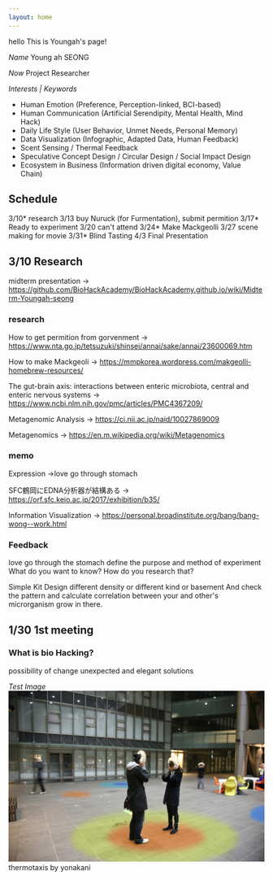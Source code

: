 ```yaml
---
layout: home
---
```


hello
This is Youngah's page!

*Name* Young ah SEONG

*Now* Project Researcher 

*Interests | Keywords*
- Human Emotion (Preference, Perception-linked, BCI-based) 
- Human Communication (Artificial Serendipity, Mental Health, Mind Hack) 
- Daily Life Style (User Behavior, Unmet Needs, Personal Memory) 
- Data Visualization (Infographic, Adapted Data, Human Feedback) 
- Scent Sensing / Thermal Feedback 
- Speculative Concept Design / Circular Design / Social Impact Design
- Ecosystem in Business (Information driven digital economy, Value Chain) 


## Schedule
3/10* research
3/13 buy Nuruck (for Furmentation), submit permition
3/17* Ready to experiment
3/20 can't attend
3/24* Make Mackgeolli
3/27 scene making for movie
3/31* Blind Tasting 
4/3 Final Presentation

## 3/10 Research

midterm presentation 
-> https://github.com/BioHackAcademy/BioHackAcademy.github.io/wiki/Midterm-Youngah-seong

### research
How to get permition from gorvenment
-> https://www.nta.go.jp/tetsuzuki/shinsei/annai/sake/annai/23600069.htm

How to make Mackgeoli
-> https://mmpkorea.wordpress.com/makgeolli-homebrew-resources/

The gut-brain axis: interactions between enteric microbiota, central and enteric nervous systems
-> https://www.ncbi.nlm.nih.gov/pmc/articles/PMC4367209/

Metagenomic Analysis
-> https://ci.nii.ac.jp/naid/10027869009

Metagenomics
-> https://en.m.wikipedia.org/wiki/Metagenomics

### memo

Expression
->love go through stomach

SFC鶴岡にEDNA分析器が結構ある
-> https://orf.sfc.keio.ac.jp/2017/exhibition/b35/

Information Visualization
-> https://personal.broadinstitute.org/bang/bang-wong--work.html

### Feedback

love go through the stomach 
define the purpose and method of experiment
What do you want to know?
How do you research that?

Simple Kit Design
different density or different kind or basement
And check the pattern and calculate correlation between your and other's microrganism grow in there.

## 1/30 1st meeting
### What is bio Hacking?

possibility of change
unexpected and elegant solutions

_Test Image_
![Test Image](image/thermotaxis.jpg)
thermotaxis by yonakani

